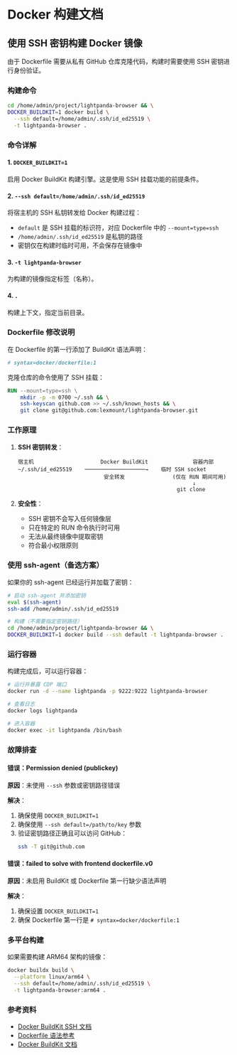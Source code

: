 # Docker 构建文档

## 使用 SSH 密钥构建 Docker 镜像

由于 Dockerfile 需要从私有 GitHub 仓库克隆代码，构建时需要使用 SSH 密钥进行身份验证。

### 构建命令

```bash
cd /home/admin/project/lightpanda-browser && \
DOCKER_BUILDKIT=1 docker build \
  --ssh default=/home/admin/.ssh/id_ed25519 \
  -t lightpanda-browser .
```

### 命令详解

#### 1. `DOCKER_BUILDKIT=1`
启用 Docker BuildKit 构建引擎。这是使用 SSH 挂载功能的前提条件。

#### 2. `--ssh default=/home/admin/.ssh/id_ed25519`
将宿主机的 SSH 私钥转发给 Docker 构建过程：
- `default` 是 SSH 挂载的标识符，对应 Dockerfile 中的 `--mount=type=ssh`
- `/home/admin/.ssh/id_ed25519` 是私钥的路径
- 密钥仅在构建时临时可用，不会保存在镜像中

#### 3. `-t lightpanda-browser`
为构建的镜像指定标签（名称）。

#### 4. `.`
构建上下文，指定当前目录。

### Dockerfile 修改说明

在 Dockerfile 的第一行添加了 BuildKit 语法声明：
```dockerfile
# syntax=docker/dockerfile:1
```

克隆仓库的命令使用了 SSH 挂载：
```dockerfile
RUN --mount=type=ssh \
    mkdir -p -m 0700 ~/.ssh && \
    ssh-keyscan github.com >> ~/.ssh/known_hosts && \
    git clone git@github.com:lexmount/lightpanda-browser.git
```

### 工作原理

1. **SSH 密钥转发**：
   ```
   宿主机                     Docker BuildKit              容器内部
   ~/.ssh/id_ed25519    ───────────────────→    临时 SSH socket
                              安全转发               (仅在 RUN 期间可用)
                                                          ↓
                                                     git clone
   ```

2. **安全性**：
   - SSH 密钥不会写入任何镜像层
   - 只在特定的 RUN 命令执行时可用
   - 无法从最终镜像中提取密钥
   - 符合最小权限原则

### 使用 ssh-agent（备选方案）

如果你的 ssh-agent 已经运行并加载了密钥：

```bash
# 启动 ssh-agent 并添加密钥
eval $(ssh-agent)
ssh-add /home/admin/.ssh/id_ed25519

# 构建（不需要指定密钥路径）
cd /home/admin/project/lightpanda-browser && \
DOCKER_BUILDKIT=1 docker build --ssh default -t lightpanda-browser .
```

### 运行容器

构建完成后，可以运行容器：

```bash
# 运行并暴露 CDP 端口
docker run -d --name lightpanda -p 9222:9222 lightpanda-browser

# 查看日志
docker logs lightpanda

# 进入容器
docker exec -it lightpanda /bin/bash
```

### 故障排查

#### 错误：Permission denied (publickey)
**原因**：未使用 `--ssh` 参数或密钥路径错误

**解决**：
1. 确保使用 `DOCKER_BUILDKIT=1`
2. 确保使用 `--ssh default=/path/to/key` 参数
3. 验证密钥路径正确且可以访问 GitHub：
   ```bash
   ssh -T git@github.com
   ```

#### 错误：failed to solve with frontend dockerfile.v0
**原因**：未启用 BuildKit 或 Dockerfile 第一行缺少语法声明

**解决**：
1. 确保设置 `DOCKER_BUILDKIT=1`
2. 确保 Dockerfile 第一行是 `# syntax=docker/dockerfile:1`

### 多平台构建

如果需要构建 ARM64 架构的镜像：

```bash
docker buildx build \
  --platform linux/arm64 \
  --ssh default=/home/admin/.ssh/id_ed25519 \
  -t lightpanda-browser:arm64 .
```

### 参考资料

- [Docker BuildKit SSH 文档](https://docs.docker.com/build/building/secrets/#ssh-mounts)
- [Dockerfile 语法参考](https://docs.docker.com/engine/reference/builder/)
- [Docker BuildKit 文档](https://docs.docker.com/build/buildkit/)

